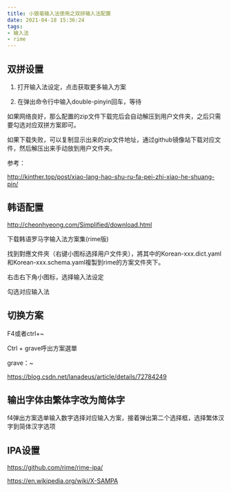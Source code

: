 ```yaml
---
title: 小狼毫输入法使用之双拼输入法配置
date: 2021-04-18 15:36:24
tags:
- 输入法
- rime
---
```

## 双拼设置

1. 打开输入法设定，点击获取更多输入方案

2. 在弹出命令行中输入double-pinyin回车，等待

如果网络良好，那么配置的zip文件下载完后会自动解压到用户文件夹，之后只需要勾选对应双拼方案即可。

如果下载失败，可以复制显示出来的zip文件地址，通过github镜像站下载对应文件，然后解压出来手动放到用户文件夹。

参考：

http://kinther.top/post/xiao-lang-hao-shu-ru-fa-pei-zhi-xiao-he-shuang-pin/

## 韩语配置

http://cheonhyeong.com/Simplified/download.html

下载韩语罗马字输入法方案集(rime版)

找到對應文件夾（右键小图标选择用户文件夹），將其中的Korean-xxx.dict.yaml和Korean-xxx.schema.yaml複製到rime的方案文件夾下。

右击右下角小图标，选择输入法设定

勾选对应输入法

## 切换方案

F4或者ctrl+~

Ctrl + grave呼出方案選單

grave：~

https://blog.csdn.net/lanadeus/article/details/72784249

## 输出字体由繁体字改为简体字

f4弹出方案选单输入数字选择对应输入方案，接着弹出第二个选择框，选择繁体汉字到简体汉字选项

## IPA设置

https://github.com/rime/rime-ipa/

https://en.wikipedia.org/wiki/X-SAMPA